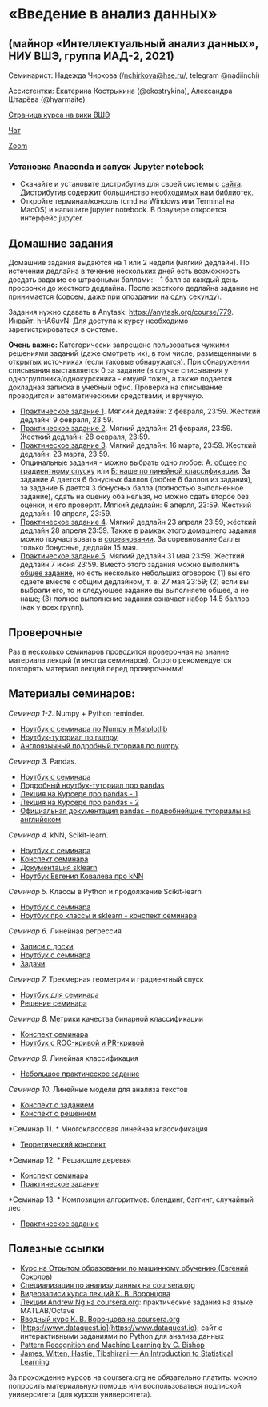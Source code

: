 # «Введение в анализ данных»
## (майнор «Интеллектуальный анализ данных», НИУ ВШЭ, группа ИАД-2, 2021)

Семинарист: Надежда Чиркова (/nchirkova@hse.ru/, telegram @nadiinchi)

Ассистентки: Екатерина Кострыкина (@ekostrykina), Александра Штарёва (@hyarmaite)

[Страница курса на вики ВШЭ](http://wiki.cs.hse.ru/%D0%92%D0%B2%D0%B5%D0%B4%D0%B5%D0%BD%D0%B8%D0%B5_%D0%B2_%D0%B0%D0%BD%D0%B0%D0%BB%D0%B8%D0%B7_%D0%B4%D0%B0%D0%BD%D0%BD%D1%8B%D1%85_(%D0%BC%D0%B0%D0%B9%D0%BD%D0%BE%D1%80_%D0%98%D0%90%D0%94))

[Чат](https://t.me/joinchat/GnnT0omle1UE7HQ1)

[Zoom](https://zoom.us/j/97891126155?pwd=bXk0c2oxRm9jWUJuRUJtRDl1elB2QT09)

### Установка Anaconda и запуск Jupyter notebook
* Скачайте и установите дистрибутив для своей системы с [сайта](https://www.anaconda.com/download/). Дистрибутив содержит большинство необходимых нам библиотек.
* Откройте терминал/консоль (cmd на Windows или Terminal на MacOS) и напишите jupyter notebook. В браузере откроется интерфейс jupyter.

## Домашние задания
Домашние задания выдаются на 1 или 2 недели (мягкий дедлайн). По истечении дедлайна в течение нескольких дней есть возможность досдать задание со штрафными баллами: - 1 балл за каждый день просрочки до жесткого дедлайна. После жесткого дедлайна задание не принимается (совсем, даже при опоздании на одну секунду).

Задания нужно сдавать в Anytask: https://anytask.org/course/779. Инвайт: hHA6uvN. Для доступа к курсу необходимо зарегистрироваться в системе.

__Очень важно:__ Категорически запрещено пользоваться чужими решениями заданий (даже смотреть их), в том числе, размещенными в открытых источниках (если таковые обнаружатся). При обнаружении списывания выставляется 0 за задание (в случае списывания у одногруппника/однокурскника - ему/ей тоже), а также подается докладная записка в учебный офис. Проверка на списывание проводится и автоматическими средствами, и вручную.

* [Практическое задание 1](https://github.com/nadiinchi/iad2021/blob/main/materials/hw_sem1.ipynb). Мягкий дедлайн: 2 февраля, 23:59. Жесткий дедлайн: 9 февраля, 23:59.
* [Практическое задание 2](https://github.com/nadiinchi/iad2020/blob/master/materials/Homework2.ipynb).  Мягкий дедлайн: 21 февраля, 23:59. Жесткий дедлайн: 28 февраля, 23:59.
* [Практическое задание 3](https://github.com/nadiinchi/iad2021/blob/main/materials/homework3.ipynb). Мягкий дедлайн: 16 марта, 23:59. Жесткий дедлайн: 23 марта, 23:59.
* Опцинальные задания - можно выбрать одно любое: [А: общее по градиентному спуску](https://github.com/hse-ds/iad-intro-ds/blob/master/2021/homeworks/hw05_gd.ipynb) или [Б: наше по линейной классификации](https://github.com/nadiinchi/iad2020/blob/master/materials/sms_task.ipynb). За задание А дается 6 бонусных баллов (любые 6 баллов из задания), за задание Б дается 3 бонусных балла (полностью выполненное задание), сдать на оценку оба нельзя, но можно сдать второе без оценки, и его проверят. Мягкий дедлайн: 6 аперля, 23:59. Жесткий дедлайн: 10 апреля, 23:59.
* [Практическое задание 4](https://github.com/hse-ds/iad-intro-ds/tree/master/2021/homeworks/hw06-text). Мягкий дедлайн 23 апреля 23:59, жёсткий дедлайн 28 апреля 23:59. Также в рамках этого домашнего задания можно поучаствовать в [соревновании](https://www.kaggle.com/c/avito-category-prediction/overview).
За соревнование баллы только бонусные, дедлайн 15 мая.
* [Практическое задание 5](https://github.com/nadiinchi/iad2020/blob/master/materials/homework4_compositions.ipynb). Мягкий дедлайн 31 мая 23:59. Жесткий дедлайн 7 июня 23:59. Вместо этого задания можно выполнить [общее задание](https://github.com/hse-ds/iad-intro-ds/tree/master/2021/homeworks/hw07-trees-rf), но есть несколько небольших оговорок: (1) вы его сдаете вместе с общим дедлайном, т. е. 27 мая 23:59; (2) если вы выбрали его, то и следующее задание вы выполняете общее, а не наше; (3) полное выполнение задания означает набор 14.5 баллов (как у всех групп).

## Проверочные
Раз в несколько семинаров проводится проверочная на знание материала лекций (и иногда семинаров). Строго рекомендуется повторять материал лекций перед проверочными!

## Материалы семинаров:
*Семинар 1-2.* Numpy + Python reminder.
* [Ноутбук с семинара по Numpy и Matplotlib](https://github.com/nadiinchi/iad2021/blob/main/materials/Numpy%202021.ipynb)
* [Ноутбук-туториал по numpy](https://github.com/nadiinchi/HSE_minor_DataAnalysis_seminars_iad16/blob/master/materials/Sem2_NumPy.ipynb)
* [Англоязычный подробный туториал по numpy](http://nbviewer.jupyter.org/github/Atlas7/scipy-tentative-numpy-tutorials/blob/master/tentative-numpy-tutorial.ipynb)

*Семинар 3.* Pandas.
* [Ноутбук с семинара](https://github.com/nadiinchi/iad2021/blob/main/materials/Pandas_seminar.ipynb)
* [Подробный ноутбук-туториал про pandas](https://github.com/nadiinchi/HSE_minor_DataAnalysis_seminars_iad16/blob/master/materials/Seminar3_pandas.ipynb)
* [Лекция на Курсере про pandas - 1](https://www.coursera.org/learn/mathematics-and-python/lecture/rcjAW/pandas-data-frame)
* [Лекция на Курсере про pandas - 2](https://www.coursera.org/learn/mathematics-and-python/lecture/lsXAR/pandas-indieksatsiia-i-sieliektsiia)
* [Официальная документация pandas - подробнейшие туториалы на английском](http://pandas.pydata.org/pandas-docs/stable/10min.html)

*Семинар 4.* kNN, Scikit-learn.
* [Ноутбук с семинара](https://github.com/nadiinchi/iad2021/blob/main/materials/Sklearn_2021.ipynb)
* [Конспект семинара](https://github.com/nadiinchi/iad2021/blob/main/materials/knn.pdf)
* [Документация sklearn](http://scikit-learn.org/stable/index.html)
* [Ноутбук Евгения Ковалева про kNN](https://github.com/nadiinchi/iad2020/blob/master/materials/sem05_knn.ipynb)

*Семинар 5.* Классы в Python и продолжение Scikit-learn
* [Ноутбук с семинара](https://github.com/nadiinchi/iad2021/blob/main/materials/Classes.ipynb)
* [Ноутбук про классы и sklearn - конспект семинара](https://github.com/nadiinchi/iad2019/blob/master/materials/Seminar_sklearn.ipynb)

*Семинар 6.* Линейная регрессия
* [Записи с доски](https://github.com/nadiinchi/iad2021/blob/main/materials/Whiteboard%5B3%5D.pdf)
* [Ноутбук с семинара](https://github.com/nadiinchi/iad2021/blob/main/materials/LinReg.ipynb)
* [Задачи](https://github.com/nadiinchi/iad2021/blob/main/materials/Whiteboard%5B3%5D.pdf)

*Семинар 7.* Трехмерная геометрия и градиентный спуск
* [Ноутбук для семинара](https://github.com/nadiinchi/iad2020/blob/master/materials/grads_students.ipynb)
* [Решение семинара](https://github.com/nadiinchi/iad2020/blob/master/materials/grads.ipynb)

*Семинар 8.* Метрики качества бинарной классификации
* [Конспект семинара](https://github.com/nadiinchi/iad2021/blob/main/materials/metrics.ipynb)
* [Ноутбук с ROC-кривой и PR-кривой](https://github.com/nadiinchi/iad2021/blob/main/materials/ROC_PR_curves.ipynb)

*Семинар 9.* Линейная классификация
* [Небольшое практическое задание](https://github.com/nadiinchi/iad2021/blob/main/materials/ROC_PR_curves_continued_small_task.ipynb)

*Семинар 10.* Линейные модели для анализа текстов
* [Конспект с заданием](https://github.com/nadiinchi/iad2020/blob/master/materials/sem_texts_students.ipynb)
* [Конспект с решением](https://github.com/nadiinchi/iad2020/blob/master/materials/sem_texts_solution.ipynb)

*Семинар 11. * Многоклассовая линейная классификация
* [Теоретический конспект](https://github.com/esokolov/ml-course-hse/blob/master/2020-fall/lecture-notes/lecture06-linclass.pdf)

*Семинар 12. * Решающие деревья
* [Конспект семинара](https://github.com/nadiinchi/iad2020/blob/master/materials/trees.pdf)
* [Практическое задание](https://github.com/nadiinchi/iad2020/blob/master/materials/trees_practice_students1.ipynb)

*Семинар 13. * Композиции алгоритмов: блендинг, бэггинг, случайный лес
* [Практическое задание](https://github.com/nadiinchi/iad2020/blob/master/materials/trees_practice_students2.ipynb)

## Полезные ссылки
* [Курс на Отрытом образовании по машинному обучению (Евгений Соколов)](https://openedu.ru/course/hse/INTRML/)
* [Специализация по анализу данных на coursera.org](https://ru.coursera.org/specializations/machine-learning-data-analysis)
* [Видеозаписи курса лекций К. В. Воронцова](https://yandexdataschool.ru/edu-process/courses/machine-learning)
* [Лекции Andrew Ng на coursera.org](https://www.coursera.org/learn/machine-learning): практические задания на языке MATLAB/Octave
* [Вводный курс К. В. Воронцова на coursera.org](https://www.coursera.org/learn/introduction-machine-learning)
* [https://www.dataquest.io](https://www.dataquest.io): сайт с интерактивными заданиями по Python для анализа данных
* [Pattern Recognition and Machine Learning by C. Bishop](http://www.rmki.kfki.hu/~banmi/elte/Bishop%20-%20Pattern%20Recognition%20and%20Machine%20Learning.pdf)
* [James, Witten, Hastie, Tibshirani — An Introduction to Statistical Learning](http://www-bcf.usc.edu/~gareth/ISL/ISLR%20Sixth%20Printing.pdf)

За прохождение курсов на coursera.org не обязательно платить: можно попросить материальную помощь или воспользоваться подпиской университета (для курсов университета).

